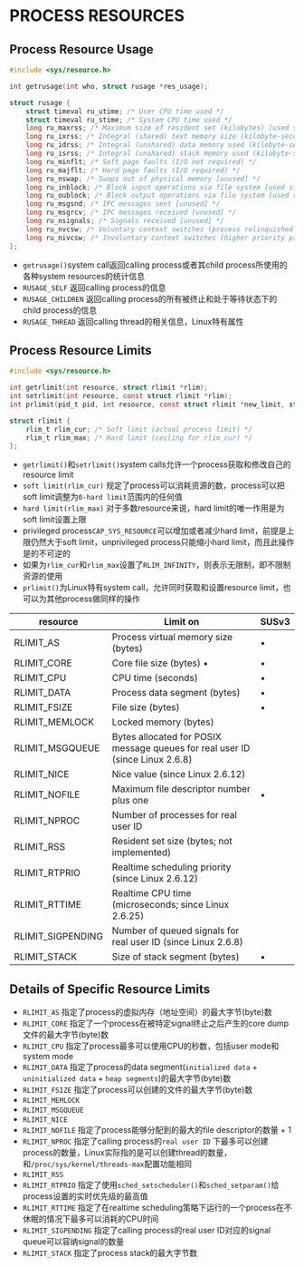 # PROCESS RESOURCES

## Process Resource Usage

```c
#include <sys/resource.h>

int getrusage(int who, struct rusage *res_usage);

struct rusage {
    struct timeval ru_utime; /* User CPU time used */
    struct timeval ru_stime; /* System CPU time used */
    long ru_maxrss; /* Maximum size of resident set (kilobytes) [used since Linux 2.6.32] */
    long ru_ixrss; /* Integral (shared) text memory size (kilobyte-seconds) [unused] */
    long ru_idrss; /* Integral (unshared) data memory used (kilobyte-seconds) [unused] */
    long ru_isrss; /* Integral (unshared) stack memory used (kilobyte-seconds) [unused] */
    long ru_minflt; /* Soft page faults (I/O not required) */
    long ru_majflt; /* Hard page faults (I/O required) */
    long ru_nswap; /* Swaps out of physical memory [unused] */
    long ru_inblock; /* Block input operations via file system [used since Linux 2.6.22] */
    long ru_oublock; /* Block output operations via file system [used since Linux 2.6.22] */
    long ru_msgsnd; /* IPC messages sent [unused] */
    long ru_msgrcv; /* IPC messages received [unused] */
    long ru_nsignals; /* Signals received [unused] */
    long ru_nvcsw; /* Voluntary context switches (process relinquished CPU before its time slice expired) [used since Linux 2.6] */
    long ru_nivcsw; /* Involuntary context switches (higher priority process became runnable or time slice ran out) [used since Linux 2.6] */
};
```

- `getrusage()`system call返回calling process或者其child process所使用的各种system resources的统计信息
- `RUSAGE_SELF` 返回calling process的信息
- `RUSAGE_CHILDREN` 返回calling process的所有被终止和处于等待状态下的child process的信息
- `RUSAGE_THREAD` 返回calling thread的相关信息，Linux特有属性

## Process Resource Limits

```c
#include <sys/resource.h>

int getrlimit(int resource, struct rlimit *rlim);
int setrlimit(int resource, const struct rlimit *rlim);
int prlimit(pid_t pid, int resource, const struct rlimit *new_limit, struct rlimit *old_limit);

struct rlimit {
    rlim_t rlim_cur; /* Soft limit (actual process limit) */
    rlim_t rlim_max; /* Hard limit (ceiling for rlim_cur) */
};
```

- `getrlimit()`和`setrlimit()`system calls允许一个process获取和修改自己的resource limit
- `soft limit(rlim_cur)` 规定了process可以消耗资源的数，process可以把soft limit调整为`0-hard limit`范围内的任何值
- `hard limit(rlim_max)` 对于多数resource来说，hard limit的唯一作用是为soft limit设置上限
- privileged process`CAP_SYS_RESOURCE`可以增加或者减少hard limit，前提是上限仍然大于soft limit，unprivileged process只能缩小hard
  limit，而且此操作是的不可逆的
- 如果为`rlim_cur`和`rlim_max`设置了`RLIM_INFINITY`，则表示无限制，即不限制资源的使用
- `prlimit()`为Linux特有system call，允许同时获取和设置resource limit，也可以为其他process做同样的操作

| resource          | Limit on                                                                      | SUSv3 |
|-------------------|-------------------------------------------------------------------------------|-------|
| RLIMIT_AS         | Process virtual memory size (bytes)                                           | •     |
| RLIMIT_CORE       | Core file size (bytes) •                                                      | •     |
| RLIMIT_CPU        | CPU time (seconds)                                                            | •     |
| RLIMIT_DATA       | Process data segment (bytes)                                                  | •     |
| RLIMIT_FSIZE      | File size (bytes)                                                             | •     |
| RLIMIT_MEMLOCK    | Locked memory (bytes)                                                         |       |
| RLIMIT_MSGQUEUE   | Bytes allocated for POSIX message queues for real user ID (since Linux 2.6.8) |       |
| RLIMIT_NICE       | Nice value (since Linux 2.6.12)                                               |       |
| RLIMIT_NOFILE     | Maximum file descriptor number plus one                                       | •     |
| RLIMIT_NPROC      | Number of processes for real user ID                                          |       |
| RLIMIT_RSS        | Resident set size (bytes; not implemented)                                    |       |
| RLIMIT_RTPRIO     | Realtime scheduling priority (since Linux 2.6.12)                             |       |
| RLIMIT_RTTIME     | Realtime CPU time (microseconds; since Linux 2.6.25)                          |       |
| RLIMIT_SIGPENDING | Number of queued signals for real user ID (since Linux 2.6.8)                 |       |
| RLIMIT_STACK      | Size of stack segment (bytes)                                                 | •     |

## Details of Specific Resource Limits

- `RLIMIT_AS` 指定了process的虚拟内存（地址空间）的最大字节(byte)数
- `RLIMIT_CORE` 指定了一个process在被特定signal终止之后产生的core dump文件的最大字节(byte)数
- `RLIMIT_CPU` 指定了process最多可以使用CPU的秒数，包括user mode和system mode
- `RLIMIT_DATA` 指定了process的data segment(`initialized data` + `uninitialized data` + `heap segments`)的最大字节(byte)数
- `RLIMIT_FSIZE` 指定了process可以创建的文件的最大字节(byte)数
- `RLIMIT_MEMLOCK`
- `RLIMIT_MSGQUEUE`
- `RLIMIT_NICE`
- `RLIMIT_NOFILE` 指定了process能够分配到的最大的file descriptor的数量 + 1
- `RLIMIT_NPROC` 指定了calling process的`real user ID`
  下最多可以创建process的数量，Linux实际指的是可以创建thread的数量，和`/proc/sys/kernel/threads-max`配置功能相同
- `RLIMIT_RSS`
- `RLIMIT_RTPRIO` 指定了使用`sched_setscheduler()`和`sched_setparam()`给process设置的实时优先级的最高值
- `RLIMIT_RTTIME` 指定了在realtime scheduling策略下运行的一个process在不休眠的情况下最多可以消耗的CPU时间
- `RLIMIT_SIGPENDING` 指定了calling process的real user ID对应的signal queue可以容纳signal的数量
- `RLIMIT_STACK` 指定了process stack的最大字节数